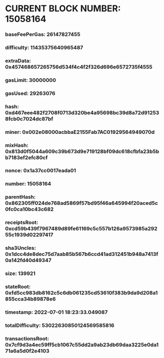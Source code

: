 # CURRENT BLOCK NUMBER: 15058164

### baseFeePerGas: 26147827455
### difficulty: 11435375640965487
### extraData: 0x457468657265756d534f4c4f2f326d696e6572735f4555
### gasLimit: 30000000
### gasUsed: 29263076
### hash: 0xd467eee482f2708f0713d320be4a95698bc39d8a72d912538fcb0c7024dc87bf
### miner: 0x002e08000acbbaE2155Fab7AC01929564949070d
### mixHash: 0x813d0f5044a609c39b673d9e719128bf09dc618cfbfa23b5bb7183ef2efc80cf
### nonce: 0x1a37cc0017eada01
### number: 15058164
### parentHash: 0x862305ff024de768ad5869f57bd95f46a645994f20aced5c0fc0ca10bc43c682
### receiptsRoot: 0xcd59b439f7967489d89fe61169c5c557b126a9573985a29255c1939d02297417
### sha3Uncles: 0x1dcc4de8dec75d7aab85b567b6ccd41ad312451b948a7413f0a142fd40d49347
### size: 139921
### stateRoot: 0xfd5cc983db8162c5c6db061235cd53610f383b9da9d208a1855cca34b89878e6
### timestamp: 2022-07-01 18:23:33.049087
### totalDifficulty: 53022630850124569585816
### transactionsRoot: 0x7cf9d3a4ec59ff5cb1067c55dd2a9ab23db69daa3225e0da171a6a5d0f2e4103
